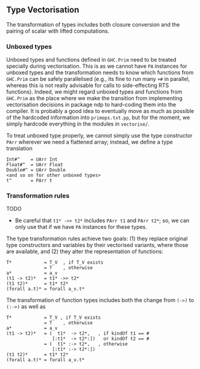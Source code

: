 ## Type Vectorisation


The transformation of types includes both closure conversion and the pairing of scalar with lifted computations.

### Unboxed types


Unboxed types and functions defined in `GHC.Prim` need to be treated specially during vectorisation.  This is as we cannot have `PA` instances for unboxed types and the transformation needs to know which functions from `GHC.Prim` can be safely parallelised (e.g., its fine to run many `+#` in parallel, whereas this is not really advisable for calls to side-effecting RTS functions).  Indeed, we might regard unboxed types and functions from `GHC.Prim` as the place where we make the transition from implementing vectorisation decisions in package ndp to hard-coding them into the compiler.  It is probably a good idea to eventually move as much as possible of the hardcoded information into `primops.txt.pp`, but for the moment, we simply hardcode everything in the modules in `vectorise/`.


To treat unboxed type properly, we cannot simply use the type constructor `PArr` wherever we need a flattened array; instead, we define a type translation

```wiki
Int#^    = UArr Int
Float#^  = UArr Float
Double#^ = UArr Double
<and so on for other unboxed types>
t^       = PArr t
```

### Transformation rules

TODO

- Be careful that `t1* ->> t2*` includes `PArr t1` and `PArr t2*`; so, we can only use that if we have `PA` instances for these types.


The type transformation rules achieve two goals: (1) they replace original type constructors and variables by their vectorised variants, where those are available, and (2) they alter the representation of functions:

```wiki
T*            = T_V  , if T_V exists
              = T    , otherwise
a*            = a_v
(t1 -> t2)*   = t1* ->> t2*
(t1 t2)*      = t1* t2*
(forall a.t)* = forall a_v.t*
```


The transformation of function types includes both the change from `(->)` to `(:->)` as well as 

```wiki
T*            = T_V , if T_V exists
              = T    , otherwise
a*            = a_v
(t1 -> t2)*   = (  t1*  -> t2*,   , if kindOf t1 == #
                 [:t1*  -> t2*:])   or kindOf t2 == #
              = (  t1* :-> t2*,   , otherwise
                 [:t1* :-> t2*:])
(t1 t2)*      = t1* t2*
(forall a.t)* = forall a_v.t*
```